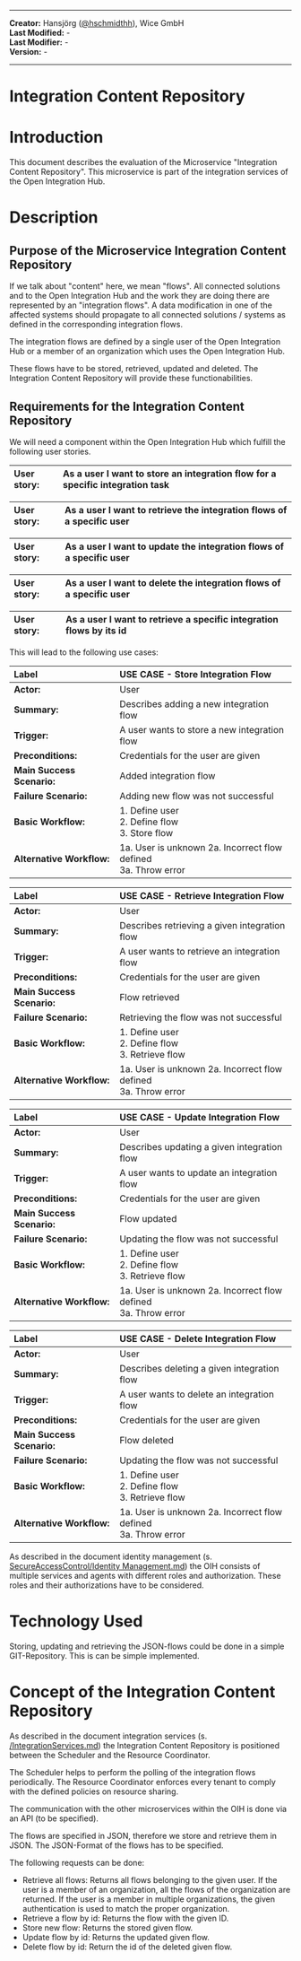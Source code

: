 
---

**Creator:** Hansjörg ([@hschmidthh](github.com/hschmidthh)), Wice GmbH <br>
**Last Modified:** - <br>
**Last Modifier:** - <br>
**Version:** -  <br>

---

# Integration Content Repository

# Introduction

This document describes the evaluation of the Microservice "Integration Content Repository".
This microservice is part of the integration services of the Open Integration Hub.

# Description

## Purpose of the Microservice Integration Content Repository

If we talk about "content" here, we mean "flows". All connected solutions and to the
Open Integration Hub and the work they are doing there are represented by an "integration flows".
A data modification in one of the affected systems should propagate to all connected solutions / systems
as defined in the corresponding integration flows.

The integration flows are defined by a single user of the Open Integration Hub or a
member of an organization which uses the Open Integration Hub.

These flows have to be stored, retrieved, updated and deleted. The Integration Content Repository
will provide these functionabilities.

## Requirements for the Integration Content Repository

We will need a component within the Open Integration Hub which fulfill the following user stories.

| User story: | As a user I want to store an integration flow for a specific integration task |
| :--- | :--- |

| User story: | As a user I want to retrieve the integration flows of a specific user |
| :--- | :--- |

| User story: | As a user I want to update the integration flows of a specific user |
| :--- | :--- |

| User story: | As a user I want to delete the integration flows of a specific user |
| :--- | :--- |

| User story: | As a user I want to retrieve a specific integration flows by its id |
| :--- | :--- |

This will lead to the following use cases:

| Label        | USE CASE - Store Integration Flow |
| :---  | :---  |
| **Actor:** | User |
| **Summary:** | Describes adding a new integration flow |
| **Trigger:** | A user wants to store a new integration flow |
| **Preconditions:** | Credentials for the user are given |
| **Main Success Scenario:** | Added integration flow |
| **Failure Scenario:** | Adding new flow was not successful |
| **Basic Workflow:** | 1. Define user <br/> 2. Define flow <br/> 3. Store flow  |
| **Alternative Workflow:** | 1a. User is unknown 2a. Incorrect flow defined <br/> 3a. Throw error   |

| Label        | USE CASE - Retrieve Integration Flow |
| :---  | :---  |
| **Actor:** | User |
| **Summary:** | Describes retrieving a given integration flow |
| **Trigger:** | A user wants to retrieve an integration flow |
| **Preconditions:** | Credentials for the user are given |
| **Main Success Scenario:** | Flow retrieved |
| **Failure Scenario:** | Retrieving the flow was not successful |
| **Basic Workflow:** | 1. Define user <br/> 2. Define flow <br/> 3. Retrieve flow  |
| **Alternative Workflow:** | 1a. User is unknown 2a. Incorrect flow defined <br/> 3a. Throw error   |

| Label        | USE CASE - Update Integration Flow |
| :---  | :---  |
| **Actor:** | User |
| **Summary:** | Describes updating a given integration flow |
| **Trigger:** | A user wants to update an integration flow |
| **Preconditions:** | Credentials for the user are given |
| **Main Success Scenario:** | Flow updated |
| **Failure Scenario:** | Updating the flow was not successful |
| **Basic Workflow:** | 1. Define user <br/> 2. Define flow <br/> 3. Retrieve flow  |
| **Alternative Workflow:** | 1a. User is unknown 2a. Incorrect flow defined <br/> 3a. Throw error   |

| Label        | USE CASE - Delete Integration Flow |
| :---  | :---  |
| **Actor:** | User |
| **Summary:** | Describes deleting a given integration flow |
| **Trigger:** | A user wants to delete an integration flow |
| **Preconditions:** | Credentials for the user are given |
| **Main Success Scenario:** | Flow deleted |
| **Failure Scenario:** | Updating the flow was not successful |
| **Basic Workflow:** | 1. Define user <br/> 2. Define flow <br/> 3. Retrieve flow  |
| **Alternative Workflow:** | 1a. User is unknown 2a. Incorrect flow defined <br/> 3a. Throw error   |

As described in the document identity management (s. [SecureAccessControl/Identity Management.md](../SecureAccessControl/IdentityManagement.md))
the OIH consists of multiple services and agents with different roles and authorization. These roles and their authorizations have to be considered.

# Technology Used

Storing, updating and retrieving the JSON-flows could be done in a simple GIT-Repository. This is can be simple implemented.

# Concept of the Integration Content Repository

As described in the document integration services (s. [/IntegrationServices.md](../IntegrationServices.md))
the Integration Content Repository is positioned between the Scheduler and the Resource Coordinator.

The Scheduler helps to perform the polling of the integration flows periodically.
The Resource Coordinator enforces every tenant to comply with the defined policies on resource sharing.

The communication with the other microservices within the OIH is done via an API (to be specified).

The flows are specified in JSON, therefore we store and retrieve them in JSON. The JSON-Format of the flows
has to be specified.

The following requests can be done:
- Retrieve all flows: Returns all flows belonging to the given user.
If the user is a member of an organization, all the flows of the organization are returned.
If the user is a member in multiple organizations, the given authentication is used to match the proper organization.
- Retrieve a flow by id: Returns the flow with the given ID.
- Store new flow: Returns the stored given flow.
- Update flow by id: Returns the updated given flow.
- Delete flow by id: Return the id of the deleted given flow.
